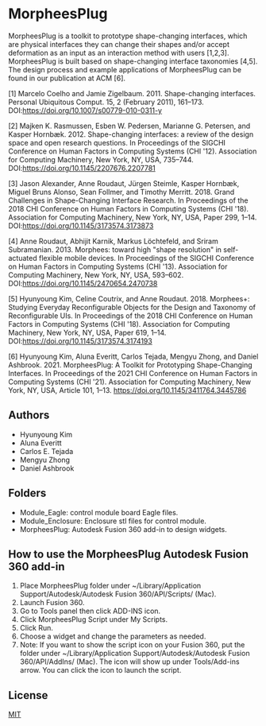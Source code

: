 # MorpheesPlug

MorpheesPlug is a toolkit to prototype shape-changing interfaces, which are physical interfaces they can change their shapes and/or accept deformation as an input as an interaction method with users [1,2,3]. MorpheesPlug is built based on shape-changing interface taxonomies [4,5]. The design process and example applications of MorpheesPlug can be found in our publication at ACM [6].

[1] Marcelo Coelho and Jamie Zigelbaum. 2011. Shape-changing interfaces. Personal Ubiquitous Comput. 15, 2 (February 2011), 161–173. DOI:https://doi.org/10.1007/s00779-010-0311-y

[2] Majken K. Rasmussen, Esben W. Pedersen, Marianne G. Petersen, and Kasper Hornbæk. 2012. Shape-changing interfaces: a review of the design space and open research questions. In Proceedings of the SIGCHI Conference on Human Factors in Computing Systems (CHI '12). Association for Computing Machinery, New York, NY, USA, 735–744. DOI:https://doi.org/10.1145/2207676.2207781

[3] Jason Alexander, Anne Roudaut, Jürgen Steimle, Kasper Hornbæk, Miguel Bruns Alonso, Sean Follmer, and Timothy Merritt. 2018. Grand Challenges in Shape-Changing Interface Research. In Proceedings of the 2018 CHI Conference on Human Factors in Computing Systems (CHI '18). Association for Computing Machinery, New York, NY, USA, Paper 299, 1–14. DOI:https://doi.org/10.1145/3173574.3173873

[4] Anne Roudaut, Abhijit Karnik, Markus Löchtefeld, and Sriram Subramanian. 2013. Morphees: toward high "shape resolution" in self-actuated flexible mobile devices. In Proceedings of the SIGCHI Conference on Human Factors in Computing Systems (CHI '13). Association for Computing Machinery, New York, NY, USA, 593–602. DOI:https://doi.org/10.1145/2470654.2470738

[5] Hyunyoung Kim, Celine Coutrix, and Anne Roudaut. 2018. Morphees+: Studying Everyday Reconfigurable Objects for the Design and Taxonomy of Reconfigurable UIs. In Proceedings of the 2018 CHI Conference on Human Factors in Computing Systems (CHI '18). Association for Computing Machinery, New York, NY, USA, Paper 619, 1–14. DOI:https://doi.org/10.1145/3173574.3174193

[6] Hyunyoung Kim, Aluna Everitt, Carlos Tejada, Mengyu Zhong, and Daniel Ashbrook. 2021. MorpheesPlug: A Toolkit for Prototyping Shape-Changing Interfaces. In Proceedings of the 2021 CHI Conference on Human Factors in Computing Systems (CHI '21). Association for Computing Machinery, New York, NY, USA, Article 101, 1–13. https://doi.org/10.1145/3411764.3445786


## Authors
<ul>
<li>Hyunyoung Kim</li>
<li>Aluna Everitt</li>
<li>Carlos E. Tejada</li>
<li>Mengyu Zhong</li>
<li>Daniel Ashbrook</li>
</ul>

## Folders
<ul>
  <li>Module_Eagle: control module board Eagle files.</li>
  <li>Module_Enclosure: Enclosure stl files for control module.</li>
  <li>MorpheesPlug: Autodesk Fusion 360 add-in to design widgets.</li>
</ul>

## How to use the MorpheesPlug Autodesk Fusion 360 add-in
<ol>
  <li>Place MorpheesPlug folder under ~/Library/Application Support/Autodesk/Autodesk Fusion 360/API/Scripts/ (Mac).</li>
  <li>Launch Fusion 360.</li>
  <li>Go to Tools panel then click ADD-INS icon.</li>
  <li>Click MorpheesPlug Script under My Scripts.</li>
  <li>Click Run.</li>
  <li>Choose a widget and change the parameters as needed.</li>
  <li>Note: If you want to show the script icon on your Fusion 360, put the folder under ~/Library/Application Support/Autodesk/Autodesk Fusion 360/API/AddIns/ (Mac). The icon will show up under Tools/Add-ins arrow. You can click the icon to launch the script.</li>
</ol>

## License
[MIT](https://choosealicense.com/licenses/mit/)

